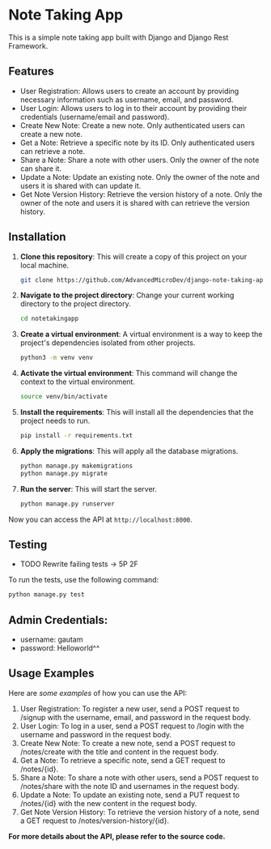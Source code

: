 # Note Taking App

This is a simple note taking app built with Django and Django Rest Framework.

## Features

- User Registration: Allows users to create an account by providing necessary information such as username, email, and password.
- User Login: Allows users to log in to their account by providing their credentials (username/email and password).
- Create New Note: Create a new note. Only authenticated users can create a new note.
- Get a Note: Retrieve a specific note by its ID. Only authenticated users can retrieve a note.
- Share a Note: Share a note with other users. Only the owner of the note can share it.
- Update a Note: Update an existing note. Only the owner of the note and users it is shared with can update it.
- Get Note Version History: Retrieve the version history of a note. Only the owner of the note and users it is shared with can retrieve the version history.

## Installation

1. **Clone this repository**: This will create a copy of this project on your local machine.
    ```bash
    git clone https://github.com/AdvancedMicroDev/django-note-taking-app.git
    ```
2. **Navigate to the project directory**: Change your current working directory to the project directory.
    ```bash
    cd notetakingapp
    ```
3. **Create a virtual environment**: A virtual environment is a way to keep the project's dependencies isolated from other projects.
    ```bash
    python3 -m venv venv
    ```
4. **Activate the virtual environment**: This command will change the context to the virtual environment.
    ```bash
    source venv/bin/activate
    ```
5. **Install the requirements**: This will install all the dependencies that the project needs to run.
    ```bash
    pip install -r requirements.txt
    ```
6. **Apply the migrations**: This will apply all the database migrations.
    ```bash
    python manage.py makemigrations
    python manage.py migrate
    ```
7. **Run the server**: This will start the server.
    ```bash
    python manage.py runserver
    ```

Now you can access the API at `http://localhost:8000`.

## Testing 
* TODO Rewrite failing tests -> 5P 2F

To run the tests, use the following command:

```bash
python manage.py test
```

## Admin Credentials:
* username: gautam
* password: Helloworld^^

## Usage Examples
Here are *some examples* of how you can use the API:

1. User Registration: To register a new user, send a POST request to /signup with the username, email, and password in the request body.
2. User Login: To log in a user, send a POST request to /login with the username and password in the request body.
3. Create New Note: To create a new note, send a POST request to /notes/create with the title and content in the request body.
4. Get a Note: To retrieve a specific note, send a GET request to /notes/{id}.
5. Share a Note: To share a note with other users, send a POST request to /notes/share with the note ID and usernames in the request body.
6. Update a Note: To update an existing note, send a PUT request to /notes/{id} with the new content in the request body.
7. Get Note Version History: To retrieve the version history of a note, send a GET request to /notes/version-history/{id}.

**For more details about the API, please refer to the source code.**